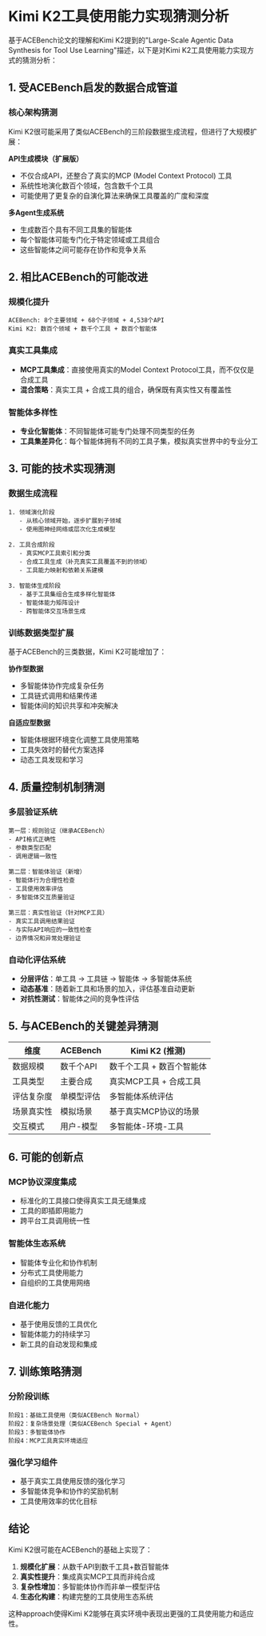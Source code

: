 # Kimi K2工具使用能力实现猜测分析

基于ACEBench论文的理解和Kimi K2提到的"Large-Scale Agentic Data Synthesis for Tool Use Learning"描述，以下是对Kimi K2工具使用能力实现方式的猜测分析：

## 1. 受ACEBench启发的数据合成管道

### 核心架构猜测
Kimi K2很可能采用了类似ACEBench的三阶段数据生成流程，但进行了大规模扩展：

**API生成模块（扩展版）**
- 不仅合成API，还整合了真实的MCP (Model Context Protocol) 工具
- 系统性地演化数百个领域，包含数千个工具
- 可能使用了更复杂的自演化算法来确保工具覆盖的广度和深度

**多Agent生成系统**
- 生成数百个具有不同工具集的智能体
- 每个智能体可能专门化于特定领域或工具组合
- 这些智能体之间可能存在协作和竞争关系

## 2. 相比ACEBench的可能改进

### 规模化提升
```
ACEBench: 8个主要领域 + 68个子领域 + 4,538个API
Kimi K2: 数百个领域 + 数千个工具 + 数百个智能体
```

### 真实工具集成
- **MCP工具集成**：直接使用真实的Model Context Protocol工具，而不仅仅是合成工具
- **混合策略**：真实工具 + 合成工具的组合，确保既有真实性又有覆盖性

### 智能体多样性
- **专业化智能体**：不同智能体可能专门处理不同类型的任务
- **工具集差异化**：每个智能体拥有不同的工具子集，模拟真实世界中的专业分工

## 3. 可能的技术实现猜测

### 数据生成流程
```
1. 领域演化阶段
   - 从核心领域开始，逐步扩展到子领域
   - 使用图神经网络或层次化生成模型

2. 工具合成阶段  
   - 真实MCP工具索引和分类
   - 合成工具生成（补充真实工具覆盖不到的领域）
   - 工具能力映射和依赖关系建模

3. 智能体生成阶段
   - 基于工具集组合生成多样化智能体
   - 智能体能力矩阵设计
   - 跨智能体交互场景生成
```

### 训练数据类型扩展
基于ACEBench的三类数据，Kimi K2可能增加了：

**协作型数据**
- 多智能体协作完成复杂任务
- 工具链式调用和结果传递
- 智能体间的知识共享和冲突解决

**自适应型数据**  
- 智能体根据环境变化调整工具使用策略
- 工具失效时的替代方案选择
- 动态工具发现和学习

## 4. 质量控制机制猜测

### 多层验证系统
```
第一层：规则验证（继承ACEBench）
- API格式正确性
- 参数类型匹配
- 调用逻辑一致性

第二层：智能体验证（新增）
- 智能体行为合理性检查
- 工具使用效率评估
- 多智能体交互质量验证

第三层：真实性验证（针对MCP工具）
- 真实工具调用结果验证
- 与实际API响应的一致性检查
- 边界情况和异常处理验证
```

### 自动化评估系统
- **分层评估**：单工具 → 工具链 → 智能体 → 多智能体系统
- **动态基准**：随着新工具和场景的加入，评估基准自动更新
- **对抗性测试**：智能体之间的竞争性评估

## 5. 与ACEBench的关键差异猜测

| 维度 | ACEBench | Kimi K2 (推测) |
|------|----------|----------------|
| 数据规模 | 数千个API | 数千个工具 + 数百个智能体 |
| 工具类型 | 主要合成 | 真实MCP工具 + 合成工具 |
| 评估复杂度 | 单模型评估 | 多智能体系统评估 |
| 场景真实性 | 模拟场景 | 基于真实MCP协议的场景 |
| 交互模式 | 用户-模型 | 多智能体-环境-工具 |

## 6. 可能的创新点

### MCP协议深度集成
- 标准化的工具接口使得真实工具无缝集成
- 工具的即插即用能力
- 跨平台工具调用统一性

### 智能体生态系统
- 智能体专业化和协作机制
- 分布式工具使用能力
- 自组织的工具使用网络

### 自进化能力
- 基于使用反馈的工具优化
- 智能体能力的持续学习
- 新工具的自动发现和集成

## 7. 训练策略猜测

### 分阶段训练
```
阶段1：基础工具使用（类似ACEBench Normal）
阶段2：复杂场景处理（类似ACEBench Special + Agent）  
阶段3：多智能体协作
阶段4：MCP工具真实环境适应
```

### 强化学习组件
- 基于真实工具使用反馈的强化学习
- 多智能体竞争和协作的奖励机制
- 工具使用效率的优化目标

## 结论

Kimi K2很可能在ACEBench的基础上实现了：
1. **规模化扩展**：从数千API到数千工具+数百智能体
2. **真实性提升**：集成真实MCP工具而非纯合成
3. **复杂性增加**：多智能体协作而非单一模型评估
4. **生态化构建**：构建完整的工具使用生态系统

这种approach使得Kimi K2能够在真实环境中表现出更强的工具使用能力和适应性。